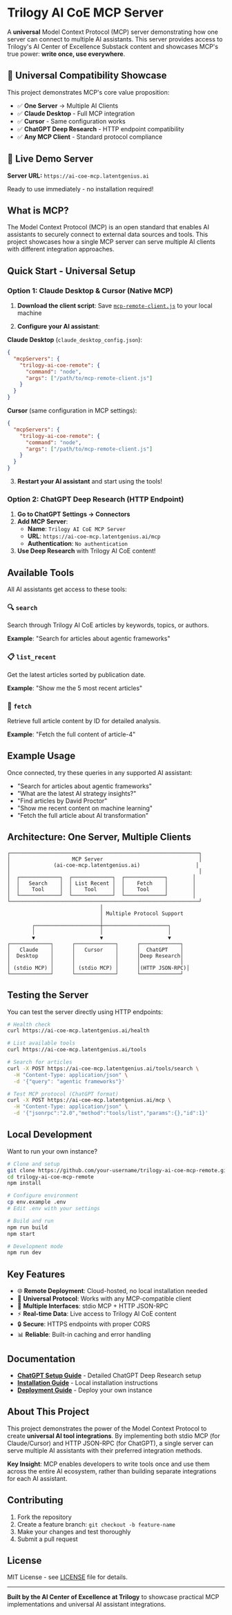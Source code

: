 # Trilogy AI CoE MCP Server

A **universal** Model Context Protocol (MCP) server demonstrating how one server can connect to multiple AI assistants. This server provides access to Trilogy's AI Center of Excellence Substack content and showcases MCP's true power: **write once, use everywhere**.

## 🌟 Universal Compatibility Showcase

This project demonstrates MCP's core value proposition:

- ✅ **One Server** → Multiple AI Clients
- ✅ **Claude Desktop** - Full MCP integration
- ✅ **Cursor** - Same configuration works
- ✅ **ChatGPT Deep Research** - HTTP endpoint compatibility
- ✅ **Any MCP Client** - Standard protocol compliance

## 🚀 Live Demo Server

**Server URL:** `https://ai-coe-mcp.latentgenius.ai`

Ready to use immediately - no installation required!

## What is MCP?

The Model Context Protocol (MCP) is an open standard that enables AI assistants to securely connect to external data sources and tools. This project showcases how a single MCP server can serve multiple AI clients with different integration approaches.

## Quick Start - Universal Setup

### Option 1: Claude Desktop & Cursor (Native MCP)

1. **Download the client script**: Save [`mcp-remote-client.js`](./mcp-remote-client.js) to your local machine

2. **Configure your AI assistant**:

**Claude Desktop** (`claude_desktop_config.json`):
```json
{
  "mcpServers": {
    "trilogy-ai-coe-remote": {
      "command": "node",
      "args": ["/path/to/mcp-remote-client.js"]
    }
  }
}
```

**Cursor** (same configuration in MCP settings):
```json
{
  "mcpServers": {
    "trilogy-ai-coe-remote": {
      "command": "node",
      "args": ["/path/to/mcp-remote-client.js"]
    }
  }
}
```

3. **Restart your AI assistant** and start using the tools!

### Option 2: ChatGPT Deep Research (HTTP Endpoint)

1. **Go to ChatGPT Settings → Connectors**
2. **Add MCP Server**:
   - **Name**: `Trilogy AI CoE MCP Server`
   - **URL**: `https://ai-coe-mcp.latentgenius.ai/mcp`
   - **Authentication**: `No authentication`
3. **Use Deep Research** with Trilogy AI CoE content!

## Available Tools

All AI assistants get access to these tools:

### 🔍 `search`
Search through Trilogy AI CoE articles by keywords, topics, or authors.

**Example**: "Search for articles about agentic frameworks"

### 📋 `list_recent`  
Get the latest articles sorted by publication date.

**Example**: "Show me the 5 most recent articles"

### 📖 `fetch`
Retrieve full article content by ID for detailed analysis.

**Example**: "Fetch the full content of article-4"

## Example Usage

Once connected, try these queries in any supported AI assistant:

- "Search for articles about agentic frameworks"
- "What are the latest AI strategy insights?"
- "Find articles by David Proctor"
- "Show me recent content on machine learning"
- "Fetch the full article about AI transformation"

## Architecture: One Server, Multiple Clients

```
┌─────────────────────────────────────────────────────────────┐
│                    MCP Server                               │
│              (ai-coe-mcp.latentgenius.ai)                  │
│                                                             │
│  ┌─────────────┐  ┌─────────────┐  ┌─────────────┐        │
│  │   Search    │  │ List Recent │  │    Fetch    │        │
│  │    Tool     │  │    Tool     │  │    Tool     │        │
│  └─────────────┘  └─────────────┘  └─────────────┘        │
└─────────────────────────────────────────────────────────────┘
                              │
                              │ Multiple Protocol Support
                              │
        ┌─────────────────────┼─────────────────────┐
        │                     │                     │
        ▼                     ▼                     ▼
┌─────────────┐      ┌─────────────┐      ┌─────────────┐
│   Claude    │      │   Cursor    │      │  ChatGPT    │
│  Desktop    │      │             │      │Deep Research│
│             │      │             │      │             │
│ (stdio MCP) │      │ (stdio MCP) │      │(HTTP JSON-RPC)│
└─────────────┘      └─────────────┘      └─────────────┘
```

## Testing the Server

You can test the server directly using HTTP endpoints:

```bash
# Health check
curl https://ai-coe-mcp.latentgenius.ai/health

# List available tools
curl https://ai-coe-mcp.latentgenius.ai/tools

# Search for articles
curl -X POST https://ai-coe-mcp.latentgenius.ai/tools/search \
  -H "Content-Type: application/json" \
  -d '{"query": "agentic frameworks"}'

# Test MCP protocol (ChatGPT format)
curl -X POST https://ai-coe-mcp.latentgenius.ai/mcp \
  -H "Content-Type: application/json" \
  -d '{"jsonrpc":"2.0","method":"tools/list","params":{},"id":1}'
```

## Local Development

Want to run your own instance?

```bash
# Clone and setup
git clone https://github.com/your-username/trilogy-ai-coe-mcp-remote.git
cd trilogy-ai-coe-mcp-remote
npm install

# Configure environment
cp env.example .env
# Edit .env with your settings

# Build and run
npm run build
npm start

# Development mode
npm run dev
```

## Key Features

- 🌐 **Remote Deployment**: Cloud-hosted, no local installation needed
- 🔄 **Universal Protocol**: Works with any MCP-compatible client
- 🚀 **Multiple Interfaces**: stdio MCP + HTTP JSON-RPC
- ⚡ **Real-time Data**: Live access to Trilogy AI CoE content
- 🔒 **Secure**: HTTPS endpoints with proper CORS
- 📊 **Reliable**: Built-in caching and error handling

## Documentation

- **[ChatGPT Setup Guide](./CHATGPT_CONNECTOR_SETUP.md)** - Detailed ChatGPT Deep Research setup
- **[Installation Guide](./INSTALLATION.md)** - Local installation instructions  
- **[Deployment Guide](./DEPLOYMENT.md)** - Deploy your own instance

## About This Project

This project demonstrates the power of the Model Context Protocol to create **universal AI tool integrations**. By implementing both stdio MCP (for Claude/Cursor) and HTTP JSON-RPC (for ChatGPT), a single server can serve multiple AI assistants with their preferred integration methods.

**Key Insight**: MCP enables developers to write tools once and use them across the entire AI ecosystem, rather than building separate integrations for each AI assistant.

## Contributing

1. Fork the repository
2. Create a feature branch: `git checkout -b feature-name`
3. Make your changes and test thoroughly
4. Submit a pull request

## License

MIT License - see [LICENSE](./LICENSE) file for details.

---

**Built by the AI Center of Excellence at Trilogy** to showcase practical MCP implementations and universal AI assistant integrations. 